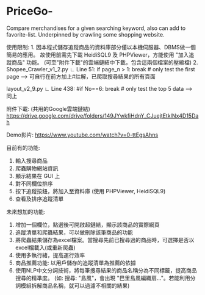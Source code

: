 # PriceGo-
Compare merchandises for a given searching keyword, also can add to favorite-list. Underpinned by crawling some shopping website.

使用限制:
1.
因本程式儲存追蹤商品的資料庫部分僅以本機伺服器、DBMS做一個簡易的應用。
故使用前需先下載 HeidiSQL9 及 PHPViewer，方能使用 "加入追蹤商品" 功能。
(可至"附件下載"的雲端鏈結中下載，包含這兩個檔案的壓縮檔)
2.
Shopee_Crawler_v1_2.py 
∟ Line 51: if page_n > 1: break    # only test the first page
--> 可自行在前方加上#註解，已爬取搜尋結果的所有頁面

layout_v2_9.py
∟ Line 438: #if No==6: break  # only test the top 5 data
--> 同上

附件下載: (共用的Google雲端鏈結)
https://drive.google.com/drive/folders/149JYwkfiHdnY_CJuejtEtkINx4D15Dah

Demo影片:
https://www.youtube.com/watch?v=0-ttEgsAhns

目前有的功能:
1. 輸入搜尋商品
2. 爬蟲購物網站資訊
3. 顯示結果在 GUI 上
4. 對不同欄位排序
5. 按下追蹤按鈕，將加入至資料庫
(使用 PHPViewer, HeidiSQL9)
6. 查看及排序追蹤清單

未來想加的功能: 
1. 增加一個欄位，點選後可開啟超鏈結，顯示該商品的實際網頁
2. 追蹤清單和爬蟲結果，可以做刪除該筆商品的功能
3. 將爬蟲結果儲存為excel檔案。當搜尋先前已搜尋過的商品時，可選擇是否以excel檔載入(或重新爬蟲)
4. 使用多執行緒，提高運行效率
5. 商品推薦功能: 以用戶儲存的追蹤清單為推薦的依據
6. 使用NLP中文分詞技術，將每筆搜尋結果的商品名稱分為不同標籤，提高商品搜尋的精準度。
(如: 搜尋: "島風"，會出現 "巴里島風編織扇..."。若能利用分詞模組拆解商品名稱，就可以過濾不相關的結果)
